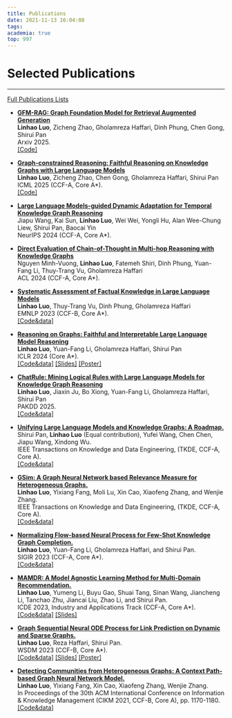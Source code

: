 ```yaml
---
title: Publications
date: 2021-11-13 16:04:08
tags:
academia: true
top: 997
---
```


# Selected Publications
----
[Full Publications Lists](https://scholar.google.com/citations?user=RO46HpcAAAAJ)
* **[GFM-RAG: Graph Foundation Model for Retrieval Augmented Generation](https://www.arxiv.org/abs/2502.01113)**   
  **Linhao Luo**, Zicheng Zhao, Gholamreza Haffari, Dinh Phung, Chen Gong, Shirui Pan  
  Arxiv 2025.   
  [\[Code\]](https://github.com/RManLuo/gfm-rag)

* **[Graph-constrained Reasoning: Faithful Reasoning on Knowledge Graphs with Large Language Models](https://arxiv.org/abs/2410.13080)**   
  **Linhao Luo**, Zicheng Zhao, Chen Gong, Gholamreza Haffari, Shirui Pan   
  ICML 2025 (CCF-A, Core A*).   
  [\[Code\]](https://github.com/RManLuo/graph-constrained-reasoning)

* **[Large Language Models-guided Dynamic Adaptation for Temporal Knowledge Graph Reasoning](https://arxiv.org/abs/2405.14170)**   
  Jiapu Wang, Kai Sun, **Linhao Luo**, Wei Wei, Yongli Hu, Alan Wee-Chung Liew, Shirui Pan, Baocai Yin   
  NeurIPS 2024 (CCF-A, Core A*).
  
* **[Direct Evaluation of Chain-of-Thought in Multi-hop Reasoning with Knowledge Graphs](https://arxiv.org/abs/2402.11199)**   
  Nguyen Minh-Vuong, **Linhao Luo**, Fatemeh Shiri, Dinh Phung, Yuan-Fang Li, Thuy-Trang Vu, Gholamreza Haffari   
  ACL 2024 (CCF-A, Core A*).
  
* **[Systematic Assessment of Factual Knowledge in Large Language Models](https://arxiv.org/abs/2310.11638)**   
  **Linhao Luo**, Thuy-Trang Vu, Dinh Phung, Gholamreza Haffari   
  EMNLP 2023 (CCF-B, Core A*).   
  [\[Code&data\]](https://github.com/RManLuo/llm-facteval)
  
* **[Reasoning on Graphs: Faithful and Interpretable Large Language Model Reasoning](https://arxiv.org/abs/2310.01061)**   
  **Linhao Luo**, Yuan-Fang Li, Gholamreza Haffari, Shirui Pan   
  ICLR 2024 (Core A*).   
  [\[Code&data\]](https://github.com/rmanluo/reasoning-on-graphs)  [\[Slides\]](https://github.com/RManLuo/reasoning-on-graphs/blob/master/Reasoning%20on%20Graphs-ICLR2024-slides.pdf) [\[Poster\]](https://github.com/RManLuo/reasoning-on-graphs/blob/master/poster.pdf)
  
* **[ChatRule: Mining Logical Rules with Large Language Models for Knowledge Graph Reasoning](https://arxiv.org/abs/2309.01538)**   
  **Linhao Luo**, Jiaxin Ju, Bo Xiong, Yuan-Fang Li, Gholamreza Haffari, Shirui Pan   
  PAKDD 2025.   
  [\[Code&data\]](https://github.com/rmanluo/chatrule)
  
* **[Unifying Large Language Models and Knowledge Graphs: A Roadmap.](https://arxiv.org/abs/2306.08302)**  
  Shirui Pan, **Linhao Luo** (Equal contribution), Yufei Wang, Chen Chen, Jiapu Wang, Xindong Wu.  
  IEEE Transactions on Knowledge and Data Engineering, (TKDE, CCF-A, Core A).   
  [\[Code&data\]](https://github.com/RManLuo/Awesome-LLM-KG)
  
* [**GSim: A Graph Neural Network based Relevance Measure for Heterogeneous Graphs.**](https://arxiv.org/abs/2208.06144)   
  **Linhao Luo**, Yixiang Fang, Moli Lu, Xin Cao, Xiaofeng Zhang, and Wenjie Zhang.   
  IEEE Transactions on Knowledge and Data Engineering, (TKDE, CCF-A, Core A).   
  [\[Code&data\]](https://github.com/RManLuo/GSim)
  
* [**Normalizing Flow-based Neural Process for Few-Shot Knowledge Graph Completion.**](https://arxiv.org/abs/2304.08183)  
  **Linhao Luo**, Yuan-Fang Li, Gholamreza Haffari, and Shirui Pan.  
  SIGIR 2023 (CCF-A, Core A*).  
  [\[Code&data\]](https://github.com/RManLuo/NP-FKGC)

* [**MAMDR: A Model Agnostic Learning Method for Multi-Domain Recommendation.**](https://arxiv.org/abs/2202.12524)  
  **Linhao Luo**, Yumeng Li, Buyu Gao, Shuai Tang, Sinan Wang, Jiancheng Li, Tanchao Zhu, Jiancai Liu, Zhao Li, and Shirui Pan.  
  ICDE 2023, Industry and Applications Track (CCF-A, Core A*).  
  [\[Code&data\]](https://github.com/RManLuo/MAMDR)  [\[Slides\]](https://github.com/RManLuo/MAMDR/blob/master/ICDE-23-Slides-MAMDR.pdf)

* [**Graph Sequential Neural ODE Process for Link Prediction on Dynamic and Sparse Graphs.**](https://arxiv.org/abs/2211.08568)   
  **Linhao Luo**, Reza Haffari, Shirui Pan.  
  WSDM 2023 (CCF-B, Core A*).  
  [\[Code&data\]](https://github.com/RManLuo/GSNOP)  [\[Slides\]](https://github.com/RManLuo/GSNOP/blob/master/WSDM-23-GSNOP-Slides.pdf) [\[Poster\]](https://github.com/RManLuo/GSNOP/blob/master/WSDM-23-GSNOP-Poster.pdf)

* [**Detecting Communities from Heterogeneous Graphs: A Context Path-based Graph Neural Network Model.**](https://arxiv.org/abs/2109.02058)  
  **Linhao Luo**, Yixiang Fang, Xin Cao, Xiaofeng Zhang, Wenjie Zhang.  
  In Proceedings of the 30th ACM International Conference on Information & Knowledge Management (CIKM 2021, CCF-B, Core A), pp. 1170-1180.  
  [\[Code&data\]](https://github.com/RManLuo/CP-GNN) 

